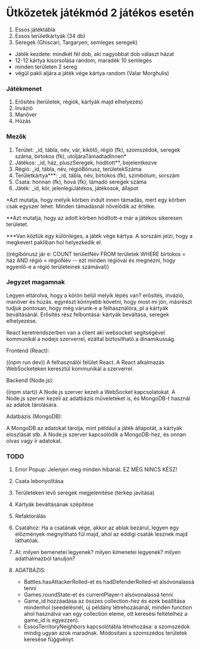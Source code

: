 # Ütközetek játékmód 2 játékos esetén
1. Essos játéktábla
2. Essos területkártyák (34 db)
3. Seregek (Ghiscari, Targaryen, semleges seregek)
- Játék kezdete: mindkét fél dob, aki nagyobbat dob választ házat
- 12-12 kártya kisorsolása random, maradék 10 semleges
- minden területen 2 sereg
- végül pakli aljára a játék vége kártya random (Valar Morghulis)
### Játékmenet
1. Erősítés (területek, régiók, kártyák majd elhelyezés)
2. Invázió
3. Manőver
4. Húzás

### Mezők
1. Terület: _id, tábla, név, vár, kikötő, régió (fk), szomszédok, seregek száma, birtokos (fk), utoljáraTámadtadInnen*
2. Játékos: _id, ház, pluszSeregek, hódított**, bejelentkezve
3. Régió: _id, tábla, név, régióBónusz, területekSzáma
4. Területkártya***: _id, tábla, név, birtokos (fk), szimbólum, sorszám
5. Csata: honnan (fk), hová (fk), támadó seregek száma
6. Játék: _id, kör, jelenlegiJátékos, játékosok, állapot

*Azt mutatja, hogy melyik körben indult innen támadás, mert egy körben csak egyszer lehet. Minden támadásnál növelődik az értéke.

**Azt mutatja, hogy az adott körben hódított-e már a játékos sikeresen területet.

***Van köztük egy különleges, a játék vége kártya. A sorszám jelzi, hogy a megkevert pakliban hol helyezkedik el.

((régibónusz jár e: COUNT területNév FROM területek WHERE birtokos = ház AND régió = régióNév -- ezt minden régióval és megnézni, hogy egyenlő-e a régió területeinek számával))

### Jegyzet magamnak

Legyen eltárolva, hogy a körön belül melyik lépés van?  erősítés, invázió, manőver és húzás. egyrészt könnyebb követni, hogy most mi jön, másrészt tudjuk pontosan, hogy még várunk-e a felhasználóra, pl a kártyák beváltásánál. Erősítés rész felbontása: kártyák beváltása, seregek elhelyezése.

React keretrendszerben van a client aki websocket segítségével kommunikál a nodejs szerverrel, ezáltal biztosítható a dinamikusság.

Frontend (React):

((npm run dev))
A felhasználói felület React.
A React alkalmazás WebSocketeken keresztül kommunikál a szerverrel.

Backend (Node.js):

((npm start))
A Node.js szerver kezeli a WebSocket kapcsolatokat.
A Node.js szerver kezeli az adatbázis műveleteket is, és MongoDB-t használ az adatok tárolására.

Adatbázis (MongoDB):

A MongoDB az adatokat tárolja, mint például a játék állapotát, a kártyák eloszlását stb.
A Node.js szerver kapcsolódik a MongoDB-hez, és onnan olvas vagy ír adatokat.

### TODO

1. Error Popup: Jelenjen meg minden hibánál. EZ MÉG NINCS KÉSZ!
2. Csata lebonyolítása
3. Területeken lévő seregek megjelenítése (térkép javítása)
4. Kártyák beváltásának szépítése
5. Refaktorálás
6. Csatához: Ha a csatának vége, akkor az ablak bezárul, legyen egy előzmények megnyitható fül majd, ahol az eddigi csaták lesznek majd láthatóak.

7. AI: milyen bemenetei legyenek? milyen kimenetei legyenek? milyen adathalmazból tanuljon? 

8. ADATBÁZIS:
    - Battles.hasAttackerRolled-et és hadDefenderRolled-et alsóvonalassá tenni
    - Games.roundState-et és currentPlayer-t alsóvonalassá tenni
    - Game_id hozzáadása az összes collection-hez és ezek beállítása mindenhol (seedelésnél, új példány létrehozásánál, minden function ahol használva van egy collection eleme, ott keresési feltételhez a game_id is egyezzen).
    - EssosTerritoryNeighbors kapcsolótábla létrehozása: a szomszédok mindig ugyan azok maradnak. Módosítani a szomszédos területek keresése függvényt. 